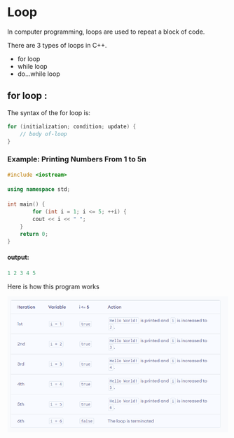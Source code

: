 # Loop

In computer programming, loops are used to repeat a block of code.

There are 3 types of loops in C++.

- for loop
- while loop
- do...while loop

## for loop :

The syntax of the for loop is:

```c++
for (initialization; condition; update) {
    // body of-loop
}
```

### Example: Printing Numbers From 1 to 5n

```c++
#include <iostream>

using namespace std;

int main() {
        for (int i = 1; i <= 5; ++i) {
        cout << i << " ";
    }
    return 0;
}
```

#### output:

```c++
1 2 3 4 5
```

Here is how this program works

![App Screenshot](/images/for.png)

